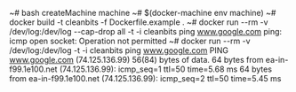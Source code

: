 ~# bash createMachine machine
~# $(docker-machine env machine)
~# docker build -t cleanbits -f Dockerfile.example .
~# docker run --rm -v /dev/log:/dev/log --cap-drop all -t -i cleanbits ping www.google.com
ping: icmp open socket: Operation not permitted
~# docker run --rm -v /dev/log:/dev/log -t -i cleanbits ping www.google.com
PING www.google.com (74.125.136.99) 56(84) bytes of data.
64 bytes from ea-in-f99.1e100.net (74.125.136.99): icmp_seq=1 ttl=50 time=5.68 ms
64 bytes from ea-in-f99.1e100.net (74.125.136.99): icmp_seq=2 ttl=50 time=5.45 ms